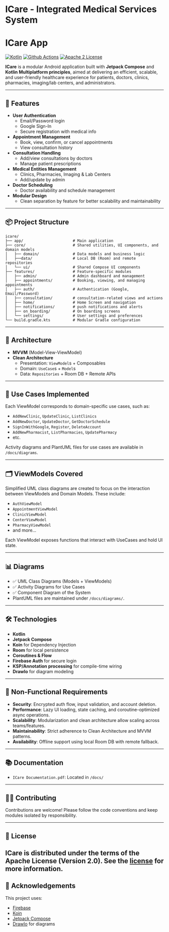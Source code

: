 # ICare - Integrated Medical Services System

# ICare App

[![Kotlin](https://img.shields.io/badge/Kotlin-2.2.0-blue.svg?style=flat&logo=kotlin)](https://kotlinlang.org)
[![Github Actions](https://github.com/dev-ali-mansour/Icare/actions/workflows/pull_request.yml/badge.svg)](https://github.com/dev-ali-mansour/Icare/actions/workflows/pull_request.yml)
[![Apache 2 License](https://img.shields.io/github/license/InsertKoinIO/koin)](https://github.com/dev-ali-mansour/Icare/blob/doc/Update-Readme/LICENSE)

**ICare** is a modular Android application built with **Jetpack Compose** and **Kotlin Multiplatform
principles**, aimed at delivering an efficient, scalable, and user-friendly healthcare experience
for patients, doctors, clinics, pharmacies, imaging/lab centers, and administrators.

---

## 🚀 Features

- **User Authentication**
    - Email/Password login
    - Google Sign-In
    - Secure registration with medical info
- **Appointment Management**
    - Book, view, confirm, or cancel appointments
    - View consultation history
- **Consultation Handling**
    - Add/view consultations by doctors
    - Manage patient prescriptions
- **Medical Entities Management**
    - Clinics, Pharmacies, Imaging & Lab Centers
    - Add/update by admin
- **Doctor Scheduling**
    - Doctor availability and schedule management
- **Modular Design**
    - Clean separation by feature for better scalability and maintainability

---

## 📦 Project Structure

```text
icare/
├── app/                      # Main application
├── core/                     # Shared utilities, UI components, and domain models
│   ├── domain/               # Data models and business logic
│   ├──data/                  # Local DB (Room) and remote repositories
│   └── ui/                   # Shared Compose UI components
├── features/                 # Feature-specific modules
│   ├── admin/                # Admin dashboard and management
│   ├── appointments/         # Booking, viewing, and managing appointments
│   ├── auth/                 # Authentication (Google, Email/Password)
│   ├── consultation/         # consultation-related views and actions
│   ├── home/                 # Home Screen and navigation
│   ├── notifications/        # push notifications and alerts
│   ├── on_boarding/          # On boarding screens
│   └── settings/             # User settings and preferences
└── build.gradle.kts          # Modular Gradle configuration

```

---

## 🧩 Architecture

- **MVVM** (Model-View-ViewModel)
- **Clean Architecture**
    - Presentation: `ViewModel`s + Composables
    - Domain: `UseCase`s + `Model`s
    - Data: `Repositories` + Room DB + Remote APIs

---

## 🧪 Use Cases Implemented

Each ViewModel corresponds to domain-specific use cases, such as:

- `AddNewClinic`, `UpdateClinic`, `ListClinics`
- `AddNewDoctor`, `UpdateDoctor`, `GetDoctorSchedule`
- `SignInWithGoogle`, `Register`, `DeleteAccount`
- `AddNewPharmacist`, `ListPharmacies`, `UpdatePharmacy`
- etc.

Activity diagrams and PlantUML files for use cases are available in `/docs/diagrams`.

---

## 🗂️ ViewModels Covered

Simplified UML class diagrams are created to focus on the interaction between ViewModels and Domain
Models. These include:

- `AuthViewModel`
- `AppointmentViewModel`
- `ClinicViewModel`
- `CenterViewModel`
- `PharmacyViewModel`
- and more...

Each ViewModel exposes functions that interact with UseCases and hold UI state.

---

## 📊 Diagrams

- ✅ UML Class Diagrams (Models + ViewModels)
- ✅ Activity Diagrams for Use Cases
- ✅ Component Diagram of the System
- PlantUML files are maintained under `/docs/diagrams/`.

---

## 🛠️ Technologies

- **Kotlin**
- **Jetpack Compose**
- **Koin** for Dependency Injection
- **Room** for local persistence
- **Coroutines & Flow**
- **Firebase Auth** for secure login
- **KSP/Annotation processing** for compile-time wiring
- **DrawIo** for diagram modeling

---

## 📌 Non-Functional Requirements

- **Security**: Encrypted auth flow, input validation, and account deletion.
- **Performance**: Lazy UI loading, state caching, and coroutine-optimized async operations.
- **Scalability**: Modularization and clean architecture allow scaling across teams/features.
- **Maintainability**: Strict adherence to Clean Architecture and MVVM patterns.
- **Availability**: Offline support using local Room DB with remote fallback.

---

## 📚 Documentation

- `ICare Documentation.pdf`: Located in `/docs/`

---

## 👩‍💻 Contributing

Contributions are welcome! Please follow the code conventions and keep modules isolated by
responsibility.

---

## 📃 License

**ICare** is distributed under the terms of the Apache License (Version 2.0). See the
[license](LICENSE) for more information.
---

## 🙌 Acknowledgements

This project uses:

- [Firebase](https://firebase.google.com/)
- [Koin](https://insert-koin.io/)
- [Jetpack Compose](https://developer.android.com/jetpack/compose)
- [DrawIo](https://www.drawio.com/) for diagrams
